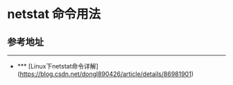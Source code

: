 # netstat 命令用法


## 参考地址

* ***
* *** [Linux下netstat命令详解] (https://blog.csdn.net/dongl890426/article/details/86981901)

